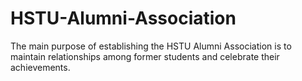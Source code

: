 # HSTU-Alumni-Association
The main purpose of establishing the HSTU Alumni Association is to maintain relationships among former students and celebrate their achievements.
